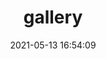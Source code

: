 ---
title: gallery
date: 2021-05-13 16:54:09
albums: [
        ["/images/album(1).jpeg","夏天的花迎路的芬芳"],
        ["/images/album(2).jpeg","你比晚霞更好看"],
        ["/images/album(3).jpeg","你的理想灿若星辰"],
        ["/images/album(4).jpeg","丛林深处会不会有麋鹿"],
        ["/images/album(5).jpeg","深秋是湛蓝的天是洁白的云"],
        ["/images/album(6).jpeg","晚霞诉说着离别"],
        ]
---